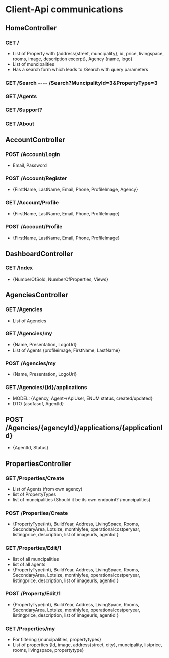 # Client-Api communications

## HomeController

### GET /
- List of Property with {address{street, muncipality}, id, price, livingspace, rooms, image, description excerpt}, Agency {name, logo}
- List of muncipalities
- Has a search form which leads to /Search with query parameters

### GET /Search ---- /Search?MuncipalityId=3&PropertyType=3

### GET /Agents

### GET /Support?

### GET /About


## AccountController

### POST /Account/Login
- Email, Password

### POST /Account/Register
- {FirstName, LastName, Email, Phone, ProfileImage, Agency}

### GET /Account/Profile
- {FirstName, LastName, Email, Phone, ProfileImage}
### POST /Account/Profile
- {FirstName, LastName, Email, Phone, ProfileImage}


## DashboardController

### GET /Index
- {NumberOfSold, NumberOfProperties, Views}


## AgenciesController

### GET /Agencies
- List of Agencies

### GET /Agencies/my
- {Name, Presentation, LogoUrl}
- List of Agents {profileimage, FirstName, LastName}
### POST /Agencies/my
- {Name, Presentation, LogoUrl}

### GET /Agencies/{id}/applications
 - MODEL: {Agency, Agent->ApiUser, ENUM status, created/updated}
 - DTO {asdfasdf, AgentId}
## POST /Agencies/{agencyId}/applications/{applicationId}
- {AgentId, Status}


## PropertiesController

### GET /Properties/Create
- List of Agents (from own agency)
- list of PropertyTypes
- list of muncipalities (Should it be its own endpoint? /muncipalities)

### POST /Properties/Create
- {PropertyType(int), BuildYear, Address, LivingSpace, Rooms, SecondaryArea, Lotsize, monthlyfee, operationalcostperyear, listingprice, description, list of imageurls, agentid }

### GET /Properties/Edit/1
- list of all muncipalities
- list of all agents
- {PropertyType(int), BuildYear, Address, LivingSpace, Rooms, SecondaryArea, Lotsize, monthlyfee, operationalcostperyear, listingprice, description, list of imageurls, agentid }

### POST /Property/Edit/1
- {PropertyType(int), BuildYear, Address, LivingSpace, Rooms, SecondaryArea, Lotsize, monthlyfee, operationalcostperyear, listingprice, description, list of imageurls, agentid }

### GET /Properties/my
- For filtering {muncipalities, propertytypes}
- List of properties {Id, image, address{street, city}, muncipality, listprice, rooms, livingspace, propertytype}

